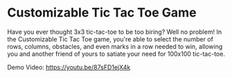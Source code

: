 # Customizable Tic Tac Toe Game

Have you ever thought 3x3 tic-tac-toe to be too biring? Well no problem! In the Customizable Tic Tac Toe game, you're able to select the number of rows, columns, obstacles, and even marks in a row needed to win, allowing you and another friend of yours to satiate your need for 100x100 tic-tac-toe.

Demo Video: https://youtu.be/87sFD1ejX4k



